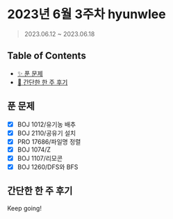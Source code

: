 # 2023년 6월 3주차 hyunwlee

> 2023.06.12 ~ 2023.06.18

## Table of Contents

- [✨ 푼 문제](#푼-문제)
- [🤔 간단한 한 주 후기](#간단한-한-주-후기)

## 푼 문제

<!-- 📕 백준 : BOJ 문제번호/문제제목 e.g. BOJ 2577/숫자의 개수 -->
<!-- 📗 프로그래머스 : PRO 문제번호/문제제목 e.g. PRO 120812/최빈값 구하기 -->
<!-- 백준허브를 사용하시면 프로그래머스의 문제번호도 확인하실 수 있습니다 -->

- [x] BOJ 1012/유기농 배추
- [x] BOJ 2110/공유기 설치
- [x] PRO 17686/파일명 정렬
- [x] BOJ 1074/Z
- [x] BOJ 1107/리모콘
- [x] BOJ 1260/DFS와 BFS

## 간단한 한 주 후기

<!-- 한 주 후기를 간단하게 작성해주세요 ! -->

Keep going!
